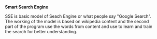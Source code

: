 **Smart Search Engine**

SSE is basic model of Seach Engine or what people say "Google Search". The working of the model is based on wikipedia content and the second part of the program use the words from content and use to learn and train the search for better understanding.